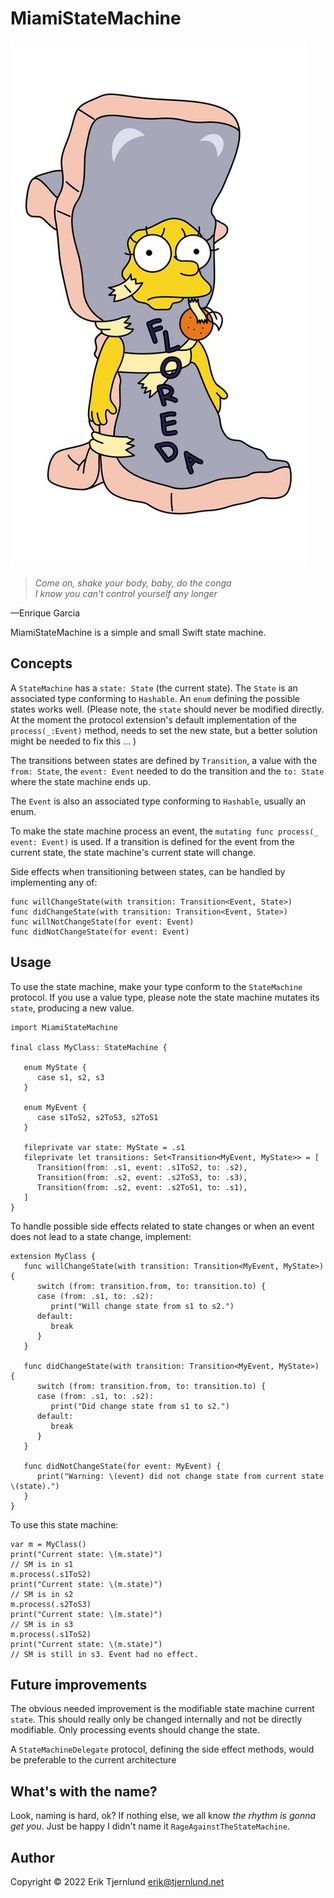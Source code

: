 # MiamiStateMachine
![Floreda](images/lisa_simpson_floreda.jpg)
> *Come on, shake your body, baby, do the conga<br/>
> I know you can't control yourself any longer*
> 
—Enrique Garcia

MiamiStateMachine is a simple and small Swift state machine.

## Concepts

A `StateMachine` has a `state: State` (the current state). The `State` is an associated type
conforming to `Hashable`. An `enum` defining the possible states works well. (Please note,
the `state` should never be modified directly. At the moment the protocol extension's default
implementation of the `process(_:Event)` method, needs to set the new state, but a better
solution might be needed to fix this ... ) 

The transitions between states are defined by `Transition`, a value with the `from: State`, the
`event: Event` needed to do the transition and the `to: State` where the state machine ends up.

The `Event` is also an associated type conforming to `Hashable`, usually an enum.

To make the state machine process an event, the `mutating func process(_ event: Event)` is used.
If a transition is defined for the event from the current state, the state machine's 
current state will change.

Side effects when transitioning between states, can be handled by implementing any of:
```
func willChangeState(with transition: Transition<Event, State>)
func didChangeState(with transition: Transition<Event, State>)
func willNotChangeState(for event: Event)
func didNotChangeState(for event: Event)
```

## Usage

To use the state machine, make your type conform to the `StateMachine` protocol.
If you use a value type, please note the state machine mutates its `state`, producing a new value.

```
import MiamiStateMachine 
   
final class MyClass: StateMachine {

   enum MyState { 
      case s1, s2, s3
   }
    
   enum MyEvent {
      case s1ToS2, s2ToS3, s2ToS1     
   }

   fileprivate var state: MyState = .s1
   fileprivate let transitions: Set<Transition<MyEvent, MyState>> = [
      Transition(from: .s1, event: .s1ToS2, to: .s2),
      Transition(from: .s2, event: .s2ToS3, to: .s3),
      Transition(from: .s2, event: .s2ToS1, to: .s1),
   ]
}
```

To handle possible side effects related to state changes or when an event does not lead 
to a state change, implement:

```
extension MyClass {
   func willChangeState(with transition: Transition<MyEvent, MyState>) {
      switch (from: transition.from, to: transition.to) {
      case (from: .s1, to: .s2):
         print("Will change state from s1 to s2.")
      default:
         break
      }
   }
   
   func didChangeState(with transition: Transition<MyEvent, MyState>) {
      switch (from: transition.from, to: transition.to) {
      case (from: .s1, to: .s2):
         print("Did change state from s1 to s2.")
      default:
         break
      }
   }
    
   func didNotChangeState(for event: MyEvent) {
      print("Warning: \(event) did not change state from current state \(state).")
   }
}
``` 

To use this state machine:

```
var m = MyClass()
print("Current state: \(m.state)")
// SM is in s1
m.process(.s1ToS2)
print("Current state: \(m.state)")
// SM is in s2
m.process(.s2ToS3)
print("Current state: \(m.state)")
// SM is in s3
m.process(.s1ToS2)
print("Current state: \(m.state)")
// SM is still in s3. Event had no effect.
```

## Future improvements

The obvious needed improvement is the modifiable state machine current `state`. This 
should really only be changed internally and not be directly modifiable. Only processing
events should change the state.

A `StateMachineDelegate` protocol, defining the side effect methods, would be preferable to
the current architecture

## What's with the name?

Look, naming is hard, ok? If nothing else, we all know *the rhythm is gonna get you*. 
Just be happy I didn't name it `RageAgainstTheStateMachine`.

## Author
Copyright &copy; 2022 Erik Tjernlund <erik@tjernlund.net>

